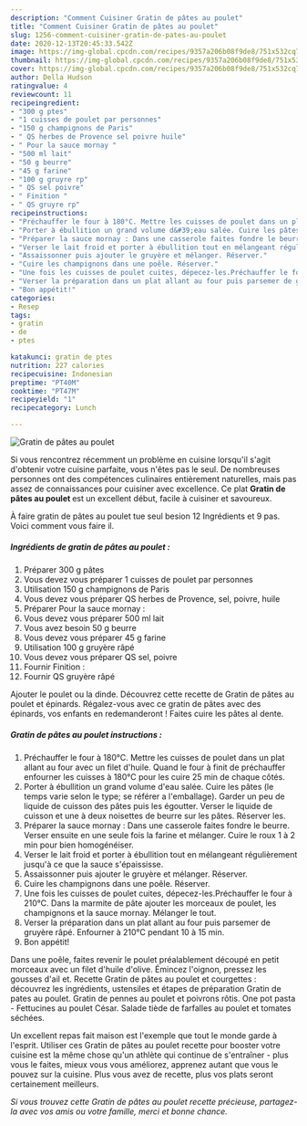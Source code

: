 ```yaml
---
description: "Comment Cuisiner Gratin de pâtes au poulet"
title: "Comment Cuisiner Gratin de pâtes au poulet"
slug: 1256-comment-cuisiner-gratin-de-pates-au-poulet
date: 2020-12-13T20:45:33.542Z
image: https://img-global.cpcdn.com/recipes/9357a206b08f9de8/751x532cq70/gratin-de-pates-au-poulet-photo-principale-de-la-recette.jpg
thumbnail: https://img-global.cpcdn.com/recipes/9357a206b08f9de8/751x532cq70/gratin-de-pates-au-poulet-photo-principale-de-la-recette.jpg
cover: https://img-global.cpcdn.com/recipes/9357a206b08f9de8/751x532cq70/gratin-de-pates-au-poulet-photo-principale-de-la-recette.jpg
author: Della Hudson
ratingvalue: 4
reviewcount: 11
recipeingredient:
- "300 g ptes"
- "1 cuisses de poulet par personnes"
- "150 g champignons de Paris"
- " QS herbes de Provence sel poivre huile"
- " Pour la sauce mornay "
- "500 ml lait"
- "50 g beurre"
- "45 g farine"
- "100 g gruyre rp"
- " QS sel poivre"
- " Finition "
- " QS gruyre rp"
recipeinstructions:
- "Préchauffer le four à 180°C. Mettre les cuisses de poulet dans un plat allant au four avec un filet d&#39;huile. Quand le four à finit de préchauffer enfourner les cuisses à 180°C pour les cuire 25 min de chaque côtés."
- "Porter à ébullition un grand volume d&#39;eau salée. Cuire les pâtes (le temps varie selon le type; se référer a l&#39;emballage). Garder un peu de liquide de cuisson des pâtes puis les égoutter. Verser le liquide de cuisson et une à deux noisettes de beurre sur les pâtes. Réserver les."
- "Préparer la sauce mornay : Dans une casserole faites fondre le beurre. Verser ensuite en une seule fois la farine et mélanger. Cuire le roux 1 à 2 min pour bien homogénéiser."
- "Verser le lait froid et porter à ébullition tout en mélangeant régulièrement jusqu&#39;à ce que la sauce s&#39;épaississe."
- "Assaissonner puis ajouter le gruyère et mélanger. Réserver."
- "Cuire les champignons dans une poêle. Réserver."
- "Une fois les cuisses de poulet cuites, dépecez-les.Préchauffer le four à 210°C. Dans la marmite de pâte ajouter les morceaux de poulet, les champignons et la sauce mornay. Mélanger le tout."
- "Verser la préparation dans un plat allant au four puis parsemer de gruyère râpé. Enfourner à 210°C pendant 10 à 15 min."
- "Bon appétit!"
categories:
- Resep
tags:
- gratin
- de
- ptes

katakunci: gratin de ptes 
nutrition: 227 calories
recipecuisine: Indonesian
preptime: "PT40M"
cooktime: "PT47M"
recipeyield: "1"
recipecategory: Lunch

---
```



![Gratin de pâtes au poulet](https://img-global.cpcdn.com/recipes/9357a206b08f9de8/751x532cq70/gratin-de-pates-au-poulet-photo-principale-de-la-recette.jpg)

Si vous rencontrez récemment un problème en cuisine lorsqu'il s'agit d'obtenir votre cuisine parfaite, vous n'êtes pas le seul. De nombreuses personnes ont des compétences culinaires entièrement naturelles, mais pas assez de connaissances pour cuisiner avec excellence. Ce plat <strong> Gratin de pâtes au poulet </strong> est un excellent début, facile à cuisiner et savoureux.

<!--inarticleads1-->

À faire gratin de pâtes au poulet tue seul besion 12 Ingrédients et 9 pas. Voici comment vous faire il.

##### Ingrédients de gratin de pâtes au poulet :

1. Préparer 300 g pâtes
1. Vous devez vous préparer 1 cuisses de poulet par personnes
1. Utilisation 150 g champignons de Paris
1. Vous devez vous préparer  QS herbes de Provence, sel, poivre, huile
1. Préparer  Pour la sauce mornay :
1. Vous devez vous préparer 500 ml lait
1. Vous avez besoin 50 g beurre
1. Vous devez vous préparer 45 g farine
1. Utilisation 100 g gruyère râpé
1. Vous devez vous préparer  QS sel, poivre
1. Fournir  Finition :
1. Fournir  QS gruyère râpé


Ajouter le poulet ou la dinde. Découvrez cette recette de Gratin de pâtes au poulet et épinards. Régalez-vous avec ce gratin de pâtes avec des épinards, vos enfants en redemanderont ! Faites cuire les pâtes al dente. 

<!--inarticleads2-->

##### Gratin de pâtes au poulet instructions :

1. Préchauffer le four à 180°C. Mettre les cuisses de poulet dans un plat allant au four avec un filet d&#39;huile. Quand le four à finit de préchauffer enfourner les cuisses à 180°C pour les cuire 25 min de chaque côtés.
1. Porter à ébullition un grand volume d&#39;eau salée. Cuire les pâtes (le temps varie selon le type; se référer a l&#39;emballage). Garder un peu de liquide de cuisson des pâtes puis les égoutter. Verser le liquide de cuisson et une à deux noisettes de beurre sur les pâtes. Réserver les.
1. Préparer la sauce mornay : Dans une casserole faites fondre le beurre. Verser ensuite en une seule fois la farine et mélanger. Cuire le roux 1 à 2 min pour bien homogénéiser.
1. Verser le lait froid et porter à ébullition tout en mélangeant régulièrement jusqu&#39;à ce que la sauce s&#39;épaississe.
1. Assaissonner puis ajouter le gruyère et mélanger. Réserver.
1. Cuire les champignons dans une poêle. Réserver.
1. Une fois les cuisses de poulet cuites, dépecez-les.Préchauffer le four à 210°C. Dans la marmite de pâte ajouter les morceaux de poulet, les champignons et la sauce mornay. Mélanger le tout.
1. Verser la préparation dans un plat allant au four puis parsemer de gruyère râpé. Enfourner à 210°C pendant 10 à 15 min.
1. Bon appétit!


Dans une poêle, faites revenir le poulet préalablement découpé en petit morceaux avec un filet d&#39;huile d&#39;olive. Émincez l&#39;oignon, pressez les gousses d&#39;ail et. Recette Gratin de pâtes au poulet et courgettes : découvrez les ingrédients, ustensiles et étapes de préparation Gratin de pates au poulet. Gratin de pennes au poulet et poivrons rôtis. One pot pasta - Fettucines au poulet César. Salade tiède de farfalles au poulet et tomates séchées. 

<!--inarticleads1-->

<p>
Un excellent repas fait maison est l'exemple que tout le monde garde à l'esprit. Utiliser ces Gratin de pâtes au poulet recette pour booster votre cuisine est la même chose qu'un athlète qui continue de s'entraîner - plus vous le faites, mieux vous vous améliorez, apprenez autant que vous le pouvez sur la cuisine. Plus vous avez de recette, plus vos plats seront certainement meilleurs.
</p>

<p>
<i>Si vous trouvez cette Gratin de pâtes au poulet recette précieuse, partagez-la avec vos amis ou votre famille, merci et bonne chance.</i>
</p>
